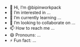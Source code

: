 - 👋 Hi, I’m @bipinworkpack
- 👀 I’m interested in ...
- 🌱 I’m currently learning ...
- 💞️ I’m looking to collaborate on ...
- 📫 How to reach me ...
- 😄 Pronouns: ...
- ⚡ Fun fact: ...

<!---
bipinworkpack/bipinworkpack is a ✨ special ✨ repository because its `README.md` (this file) appears on your GitHub profile.
You can click the Preview link to take a look at your changes.
--->
